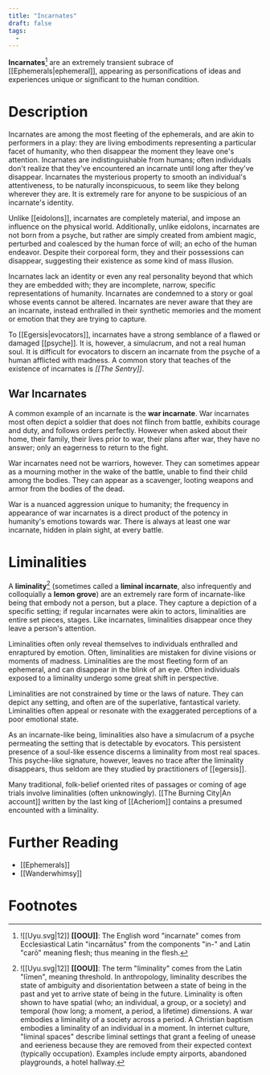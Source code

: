 ```yaml
---
title: "Incarnates"
draft: false
tags:
  - 
---
```


**Incarnates**[^inc] are an extremely transient subrace of [[Ephemerals|ephemeral]], appearing as personifications of ideas and experiences unique or significant to the human condition. 

# Description
Incarnates are among the most fleeting of the ephemerals, and are akin to performers in a play: they are living embodiments representing a particular facet of humanity, who then disappear the moment they leave one's attention. Incarnates are indistinguishable from humans; often individuals don't realize that they've encountered an incarnate until long after they've disappear. Incarnates the mysterious property to smooth an individual's attentiveness, to be naturally inconspicuous, to seem like they belong wherever they are. It is extremely rare for anyone to be suspicious of an incarnate's identity.

Unlike [[eidolons]], incarnates are completely material, and impose an influence on the physical world. Additionally, unlike eidolons, incarnates are not born from a psyche, but rather are simply created from ambient magic, perturbed and coalesced by the human force of will; an echo of the human endeavor. Despite their corporeal form, they and their possessions can disappear, suggesting their existence as some kind of mass illusion.

Incarnates lack an identity or even any real personality beyond that which they are embedded with; they are incomplete, narrow, specific representations of humanity. Incarnates are condemned to a story or goal whose events cannot be altered. Incarnates are never aware that they are an incarnate, instead enthralled in their synthetic memories and the moment or emotion that they are trying to capture.

To [[Egersis|evocators]], incarnates have a strong semblance of a flawed or damaged [[psyche]]. It is, however, a simulacrum, and not a real human soul. It is difficult for evocators to discern an incarnate from the psyche of a human afflicted with madness. A common story that teaches of the existence of incarnates is *[[The Sentry]]*.

## War Incarnates
A common example of an incarnate is the **war incarnate**. War incarnates most often depict a soldier that does not flinch from battle, exhibits courage and duty, and follows orders perfectly. However when asked about their home, their family, their lives prior to war, their plans after war, they have no answer; only an eagerness to return to the fight. 

War incarnates need not be warriors, however. They can sometimes appear as a mourning mother in the wake of the battle, unable to find their child among the bodies. They can appear as a scavenger, looting weapons and armor from the bodies of the dead.

War is a nuanced aggression unique to humanity; the frequency in appearance of war incarnates is a direct product of the potency in humanity's emotions towards war. There is always at least one war incarnate, hidden in plain sight, at every battle. 

# Liminalities
A **liminality**[^lim] (sometimes called a **liminal incarnate**, also infrequently and colloquially a **lemon grove**) are an extremely rare form of incarnate-like being that embody not a person, but a place. They capture a depiction of a specific setting; if regular incarnates were akin to actors, liminalities are entire set pieces, stages. Like incarnates, liminalities disappear once they leave a person's attention. 

Liminalities often only reveal themselves to individuals enthralled and enraptured by emotion. Often, liminalities are mistaken for divine visions or moments of madness. Liminalities are the most fleeting form of an ephemeral, and can disappear in the blink of an eye. Often individuals exposed to a liminality undergo some great shift in perspective.

Liminalities are not constrained by time or the laws of nature. They can depict any setting, and often are of the superlative, fantastical variety. Liminalities often appeal or resonate with the exaggerated perceptions of a poor emotional state.

As an incarnate-like being, liminalities also have a simulacrum of a psyche permeating the setting that is detectable by evocators. This persistent presence of a soul-like essence discerns a liminality from most real spaces. This psyche-like signature, however, leaves no trace after the liminality disappears, thus seldom are they studied by practitioners of [[egersis]].

Many traditional, folk-belief oriented rites of passages or coming of age trials involve liminalities (often unknowingly). [[The Burning City|An account]] written by the last king of [[Acheriom]] contains a presumed encounted with a liminality.

# Further Reading
- [[Ephemerals]]
- [[Wanderwhimsy]]

# Footnotes
[^inc]: ![[Uyu.svg|12]] **[[OOU]]**: The English word "incarnate" comes from Ecclesiastical Latin "incarnātus" from the components "in-" and Latin "carō" meaning flesh; thus meaning in the flesh.

[^lim]: ![[Uyu.svg|12]] **[[OOU]]**: The term "liminality" comes from the Latin "līmen", meaning threshold. In anthropology, liminality describes the state of ambiguity and disorientation between a state of being in the past and yet to arrive state of being in the future. Liminality is often shown to have spatial (who; an individual, a group, or a society) and temporal (how long; a moment, a period, a lifetime) dimensions. A war embodies a liminality of a society across a period. A Christian baptism embodies a liminality of an individual in a moment. In internet culture, "liminal spaces" describe liminal settings that grant a feeling of unease and eerieness because they are removed from their expected context (typically occupation). Examples include empty airports, abandoned playgrounds, a hotel hallway.